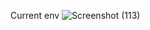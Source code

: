Current env
![Screenshot (113)](https://github.com/user-attachments/assets/3780db62-b48e-4a50-9ae4-ed43d1594c94)
